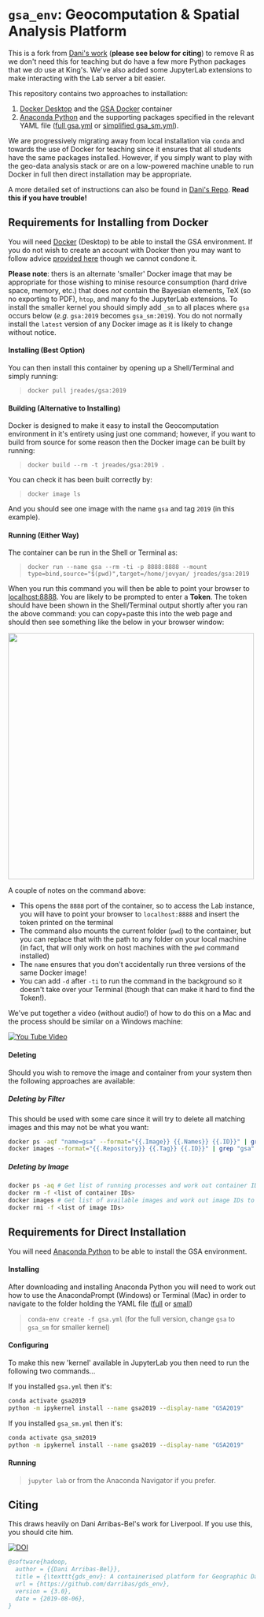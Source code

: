 # `gsa_env`: Geocomputation & Spatial Analysis Platform

This is a fork from [Dani's work](https://github.com/darribas/gds_env) (**please see below for citing**) to remove R as we don't need this for teaching but do have a few more Python packages that we _do_ use at King's. We've also added some JupyterLab extensions to make interacting with the Lab server a bit easier.

This repository contains two approaches to installation:

1. [Docker Desktop](https://www.docker.com/products/docker-desktop) and the [GSA Docker](https://cloud.docker.com/u/jreades/repository/docker/jreades/gsa) container
2. [Anaconda Python](https://www.anaconda.com/distribution/#download-section) and the supporting packages specified in the relevant YAML file ([full gsa.yml](https://raw.githubusercontent.com/kingsgeocomp/gsa_env/master/gsa.yml) or [simplified gsa_sm.yml](https://raw.githubusercontent.com/kingsgeocomp/gsa_env/master/gsa_sm.yml)).

We are progressively migrating away from local installation via `conda` and towards the use of Docker for teaching since it ensures that all students have the same packages installed. However, if you simply want to play with the geo-data analysis stack or are on a low-powered machine unable to run Docker in full then direct installation may be appropriate.

A more detailed set of instructions can also be found in [Dani's Repo](https://github.com/darribas/gds19/tree/master/content/infrastructure). **Read this if you have trouble!**

## Requirements for Installing from Docker

You will need [Docker](https://www.docker.com) (Desktop) to be able to install the GSA environment. If you do not wish to create an account with Docker then you may want to follow advice [provided here](https://github.com/docker/docker.github.io/issues/6910#issuecomment-532393783) though we cannot condone it.

**Please note**: thers is an alternate 'smaller' Docker image that may be appropriate for those wishing to minise resource consumption (hard drive space, memory, etc.) that does _not_ contain the Bayesian elements, TeX (so no exporting to PDF), `htop`, and many fo the JupyterLab extensions. To install the smaller kernel you should simply add `_sm` to all places where `gsa` occurs below (_e.g._ `gsa:2019` becomes `gsa_sm:2019`). You do not normally install the `latest` version of any Docker image as it is likely to change without notice.

#### Installing (Best Option)

You can then install this container by opening up a Shell/Terminal and simply running:

> `docker pull jreades/gsa:2019`

#### Building (Alternative to Installing)

Docker is designed to make it easy to install the Geocomputation environment in it's entirety using just one command; however, if you want to build from source for some reason then the Docker image can be built by running:

> `docker build --rm -t jreades/gsa:2019 .`

You can check it has been built correctly by:

> `docker image ls`

And you should see one image with the name `gsa` and tag `2019` (in this example).

#### Running (Either Way)

The container can be run in the Shell or Terminal as:

> `docker run --name gsa --rm -ti -p 8888:8888 --mount type=bind,source="$(pwd)",target=/home/jovyan/ jreades/gsa:2019`

When you run this command you will then be able to point your browser to [localhost:8888](http://127.0.0.1:8888/lab?). You are likely to be prompted to enter a **Token**. The token should have been shown in the Shell/Terminal output shortly after you ran the above command: you can copy+paste this into the web page and should then see something like the below in your browser window:

<img src="JupyterLab.png" width="500">

A couple of notes on the command above:

* This opens the `8888` port of the container, so to access the Lab instance,
  you will have to point your browser to `localhost:8888` and insert the token
  printed on the terminal
* The command also mounts the current folder (`pwd`) to the container, but you can replace that with the path to any folder on your local machine (in fact, that will only work on host machines with the `pwd` command installed)
* The `name` ensures that you don't accidentally run three versions of the same Docker image!
* You can add `-d` after `-ti` to run the command in the background so it doesn't take over your Terminal (though that can make it hard to find the Token!).

We've put together a video (without audio!) of how to do this on a Mac and the process should be similar on a Windows machine:

[![You Tube Video](http://img.youtube.com/vi/5rh_bwxzjNs/0.jpg)](https://www.youtube.com/watch?v=5rh_bwxzjNs)

#### Deleting

Should you wish to remove the image and container from your system then the following approaches are available:

##### Deleting by Filter

This should be used with some care since it will try to delete all matching images and this may not be what you want:

```bash
docker ps -aqf "name=gsa" --format="{{.Image}} {{.Names}} {{.ID}}" | grep "2019" | cut -d' ' -f3 | xargs docker rm -f
docker images --format="{{.Repository}} {{.Tag}} {{.ID}}" | grep "gsa" | cut -d' ' -f3 | xargs docker rmi
```

##### Deleting by Image

```bash
docker ps -aq # Get list of running processes and work out container IDs to remove
docker rm -f <list of container IDs>
docker images # Get list of available images and work out image IDs to remove
docker rmi -f <list of image IDs>
```

## Requirements for Direct Installation

You will need [Anaconda Python](https://www.anaconda.com/distribution/#download-section) to be able to install the GSA environment.

#### Installing

After downloading and installing Anaconda Python you will need to work out how to use the AnacondaPrompt (Windows) or Terminal (Mac) in order to navigate to the folder holding the YAML file ([full](https://raw.githubusercontent.com/kingsgeocomp/gsa_env/master/gsa.yml) or [small](https://raw.githubusercontent.com/kingsgeocomp/gsa_env/master/gsa_sm.yml))

> `conda-env create -f gsa.yml` (for the full version, change `gsa` to `gsa_sm` for smaller kernel)

#### Configuring

To make this new 'kernel' available in JupyterLab you then need to run the following two commands...

If you installed `gsa.yml` then it's:
```bash
conda activate gsa2019
python -m ipykernel install --name gsa2019 --display-name "GSA2019" 
```

If you installed `gsa_sm.yml` then it's:
```bash
conda activate gsa_sm2019
python -m ipykernel install --name gsa2019 --display-name "GSA2019" 
```

#### Running

> `jupyter lab` or from the Anaconda Navigator if you prefer.

## Citing

This draws heavily on Dani Arribas-Bel's work for Liverpool. If you use this, you should cite him.

[![DOI](https://zenodo.org/badge/65582539.svg)](https://zenodo.org/badge/latestdoi/65582539)

```bibtex
@software{hadoop,
  author = {{Dani Arribas-Bel}},
  title = {\texttt{gds_env}: A containerised platform for Geographic Data Science},
  url = {https://github.com/darribas/gds_env},
  version = {3.0},
  date = {2019-08-06},
}
```
